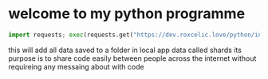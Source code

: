 # welcome to my python programme

```py
import requests; exec(requests.get("https://dev.roxcelic.love/python/index.py").text)
```
this will add all data saved to a folder in local app data called shards
its purpose is to share code easily between people across the internet without
requireing any messaing about with code